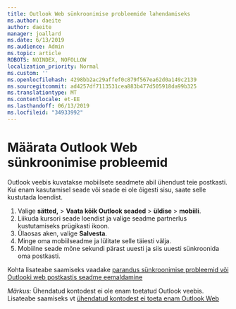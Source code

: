 ```yaml
---
title: Outlook Web sünkroonimise probleemide lahendamiseks
ms.author: daeite
author: daeite
manager: joallard
ms.date: 6/13/2019
ms.audience: Admin
ms.topic: article
ROBOTS: NOINDEX, NOFOLLOW
localization_priority: Normal
ms.custom: ''
ms.openlocfilehash: 4298bb2ac29affef0c879f567ea62d0a149c2139
ms.sourcegitcommit: ad4257df7113531cea883b477d505918da99b325
ms.translationtype: MT
ms.contentlocale: et-EE
ms.lasthandoff: 06/13/2019
ms.locfileid: "34933992"
---
```

# <a name="fix-outlook-on-the-web-sync-issues"></a>Määrata Outlook Web sünkroonimise probleemid

Outlook veebis kuvatakse mobiilsete seadmete abil ühendust teie postkasti. Kui enam kasutamisel seade või seade ei ole õigesti sisu, saate selle kustutada loendist.

1. Valige **sätted,** > **Vaata kõik Outlook seaded** > **üldise** > **mobiili**.
1. Liikuda kursori seade loendist ja valige seadme partnerlus kustutamiseks prügikasti ikoon.
1. Ülaosas aken, valige **Salvesta**.
1. Minge oma mobiilseadme ja lülitate selle täiesti välja.
1. Mobiilne seade mõne sekundi pärast uuesti ja siis uuesti sünkroonida oma postkasti.

Kohta lisateabe saamiseks vaadake [parandus sünkroonimise probleemid või Outlooki web postkastis seadme eemaldamine](https://support.office.com/article/775ed31c-05bd-4ee4-b1b3-33fad7b5b992)

*Märkus:* Ühendatud kontodest ei ole enam toetatud Outlook veebis. Lisateabe saamiseks vt [ühendatud kontodest ei toeta enam Outlook Web](https://support.office.com/article/5cc526bf-e928-4a99-8b9f-5e089df7d887)